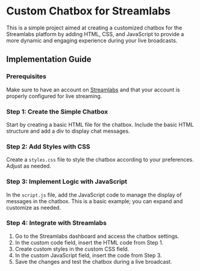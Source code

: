 # Custom Chatbox for Streamlabs

This is a simple project aimed at creating a customized chatbox for the Streamlabs platform by adding HTML, CSS, and JavaScript to provide a more dynamic and engaging experience during your live broadcasts.

## Implementation Guide

### Prerequisites
Make sure to have an account on [Streamlabs](https://streamlabs.com/) and that your account is properly configured for live streaming.

### Step 1: Create the Simple Chatbox
Start by creating a basic HTML file for the chatbox. Include the basic HTML structure and add a div to display chat messages.

### Step 2: Add Styles with CSS
Create a `styles.css` file to style the chatbox according to your preferences. Adjust as needed.

### Step 3: Implement Logic with JavaScript
In the `script.js` file, add the JavaScript code to manage the display of messages in the chatbox. This is a basic example; you can expand and customize as needed.

### Step 4: Integrate with Streamlabs

1. Go to the Streamlabs dashboard and access the chatbox settings.
2. In the custom code field, insert the HTML code from Step 1.
3. Create custom styles in the custom CSS field.
4. In the custom JavaScript field, insert the code from Step 3.
5. Save the changes and test the chatbox during a live broadcast.
